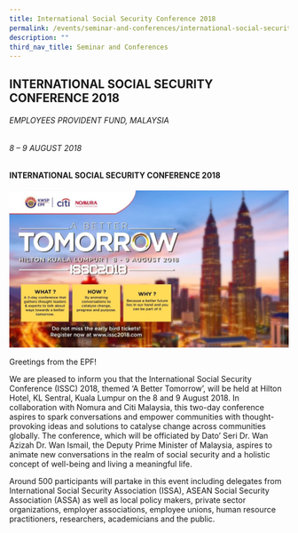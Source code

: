 ```yaml
---
title: International Social Security Conference 2018
permalink: /events/seminar-and-conferences/international-social-security-conference-2018/
description: ""
third_nav_title: Seminar and Conferences
---
```

## INTERNATIONAL SOCIAL SECURITY CONFERENCE 2018
###### EMPLOYEES PROVIDENT FUND, MALAYSIA
###### 8 – 9 AUGUST 2018

#### INTERNATIONAL SOCIAL SECURITY CONFERENCE 2018
![](/images/Seminar%20and%20Conferences/ISSC_2018_Banner.jpg)

Greetings from the EPF!

We are pleased to inform you that the International Social Security Conference (ISSC) 2018, themed ‘A Better Tomorrow’, will be held at Hilton Hotel, KL Sentral, Kuala Lumpur on the 8 and 9 August 2018. In collaboration with Nomura and Citi Malaysia, this two-day conference aspires to spark conversations and empower communities with thought-provoking ideas and solutions to catalyse change across communities globally. The conference, which will be officiated by Dato’ Seri Dr. Wan Azizah Dr. Wan Ismail, the Deputy Prime Minister of Malaysia, aspires to animate new conversations in the realm of social security and a holistic concept of well-being and living a meaningful life.

Around 500 participants will partake in this event including delegates from International Social Security Association (ISSA), ASEAN Social Security Association (ASSA) as well as local policy makers, private sector organizations, employer associations, employee unions, human resource practitioners, researchers, academicians and the public.

